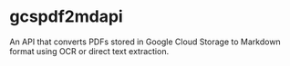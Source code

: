 # gcspdf2mdapi

An API that converts PDFs stored in Google Cloud Storage to Markdown format using OCR or direct text extraction.
